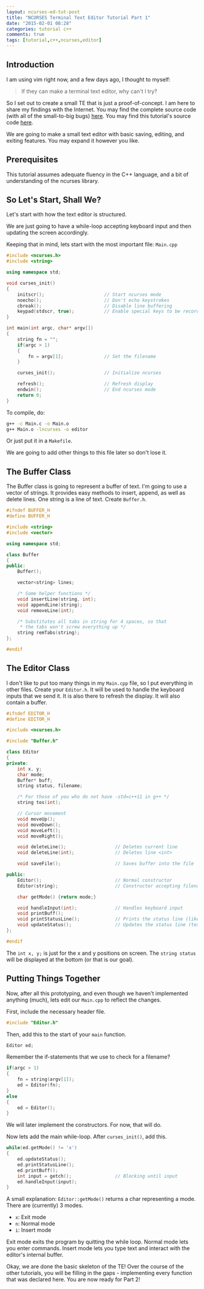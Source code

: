 ```yaml
---
layout: ncurses-ed-tut-post
title: "NCURSES Terminal Text Editor Tutorial Part 1"
date: "2015-02-01 08:28"
categories: tutorial c++
comments: true
tags: [tutorial,c++,ncurses,editor]
---
```



Introduction
------------

I am using vim right now, and a few days ago, I thought to myself:

> If they can make a terminal text editor, why can't I try?

So I set out to create a small TE that is just a proof-of-concept. I am here to share my findings with the Internet. You may find
the complete source code (with all of the small-to-big bugs) [here][1]. You may find this tutorial's source code [here][2].

We are going to make a small text editor with basic saving, editing, and exiting features. You may expand it however you like.


Prerequisites
-------------

This tutorial assumes adequate fluency in the C++ language, and a bit of understanding of the ncurses library.


So Let's Start, Shall We?
-------------------------

Let's start with how the text editor is structured.

We are just going to have a while-loop accepting keyboard input and then updating the screen accordingly.

Keeping that in mind, lets start with the most important file: `Main.cpp`

``` c++
#include <ncurses.h>
#include <string>

using namespace std;

void curses_init()
{
    initscr();                      // Start ncurses mode
    noecho();                       // Don't echo keystrokes
    cbreak();                       // Disable line buffering
    keypad(stdscr, true);           // Enable special keys to be recorded
}

int main(int argc, char* argv[])
{
    string fn = "";
    if(argc > 1)
    {
        fn = argv[1];               // Set the filename
    }

    curses_init();                  // Initialize ncurses

    refresh();                      // Refresh display
    endwin();                       // End ncurses mode
    return 0;
}
```

To compile, do:

``` sh
g++ -c Main.c -o Main.o
g++ Main.o -lncurses -o editor
```

Or just put it in a `Makefile`.

We are going to add other things to this file later so don't lose it.


The Buffer Class
----------------

The Buffer class is going to represent a buffer of text. I'm going to use a vector of strings. It provides easy methods to insert,
append, as well as delete lines. One string is a line of text. Create `Buffer.h`.

``` c++
#ifndef BUFFER_H
#define BUFFER_H

#include <string>
#include <vector>

using namespace std;

class Buffer
{
public:
    Buffer();

    vector<string> lines;

    /* Some helper functions */
    void insertLine(string, int);
    void appendLine(string);
    void removeLine(int);

    /* Substitutes all tabs in string for 4 spaces, so that
     * the tabs won't screw everything up */
    string remTabs(string);
};

#endif
```


The Editor Class
----------------

I don't like to put too many things in my `Main.cpp` file, so I put everything in other files. Create your `Editor.h`. It will be used to
handle the keyboard inputs that we send it. It is also there to refresh the display. It will also contain a buffer.

``` c++
#ifndef EDITOR_H
#define EDITOR_H

#include <ncurses.h>

#include "Buffer.h"

class Editor
{
private:
    int x, y;
    char mode;
    Buffer* buff;
    string status, filename;

    /* For those of you who do not have -std=c++11 in g++ */
    string tos(int);

    // Cursor movement
    void moveUp();
    void moveDown();
    void moveLeft();
    void moveRight();

    void deleteLine();                  // Deletes current line
    void deleteLine(int);               // Deletes line <int>

    void saveFile();                    // Saves buffer into the file

public:
    Editor();                           // Normal constructor
    Editor(string);                     // Constructor accepting filename

    char getMode() {return mode;}

    void handleInput(int);              // Handles keyboard input
    void printBuff();
    void printStatusLine();             // Prints the status line (like vim!!!)
    void updateStatus();                // Updates the status line (text, not display)
};

#endif
```

The `int x, y;` is just for the x and y positions on screen. The `string status` will be displayed at the bottom (or that is our
goal).


Putting Things Together
-----------------------

Now, after all this prototyping, and even though we haven't implemented anything (much), lets edit our `Main.cpp` to reflect the
changes.

First, include the necessary header file.

``` c++
#include "Editor.h"
```

Then, add this to the start of your `main` function.

``` c++
Editor ed;
```

Remember the if-statements that we use to check for a filename?

``` c++
if(argc > 1)
{
    fn = string(argv[1]);
    ed = Editor(fn);
}
else
{
    ed = Editor();
}
```

We will later implement the constructors. For now, that will do.

Now lets add the main while-loop. After `curses_init()`, add this.

``` c++
while(ed.getMode() != 'x')
{
    ed.updateStatus();
    ed.printStatusLine();
    ed.printBuff();
    int input = getch();                // Blocking until input
    ed.handleInput(input);
}
```

A small explanation: `Editor::getMode()` returns a char representing a mode. There are (currently) 3 modes.

- `x`: Exit mode
- `n`: Normal mode
- `i`: Insert mode

Exit mode exits the program by quitting the while loop. Normal mode lets you enter commands. Insert mode lets you type text and
interact with the editor's internal buffer.

Okay, we are done the basic skeleton of the TE! Over the course of the other tutorials, you will be filling in the gaps -
implementing every function that was declared here. You are now ready for Part 2!

[1]: https://github.com/cheukyin699/ceditor-test/
[2]: /res/tutorials/ncurses-ced-tut.tar.gz
